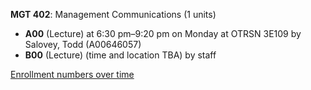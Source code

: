 **MGT 402**: Management Communications (1 units)

- **A00** (Lecture) at 6:30 pm–9:20 pm on Monday at OTRSN 3E109 by Salovey, Todd (A00646057)
- **B00** (Lecture) (time and location TBA) by staff

[Enrollment numbers over time](./MGT402.tsv)
